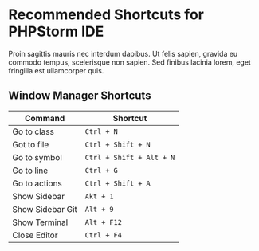 # Recommended Shortcuts for PHPStorm IDE

Proin sagittis mauris nec interdum dapibus. Ut felis sapien, gravida eu commodo tempus, scelerisque non sapien. Sed finibus lacinia lorem, eget fringilla est ullamcorper quis.

## Window Manager Shortcuts

Command | Shortcut
--------|---------
Go to class | `Ctrl + N`
Got to file | `Ctrl + Shift + N`
Go to symbol | `Ctrl + Shift + Alt + N`
Go to line | `Ctrl + G`
Go to actions | `Ctrl + Shift + A`
Show Sidebar | `Akt + 1`
Show Sidebar Git | `Alt + 9`
Show Terminal | `Alt + F12`
Close Editor | `Ctrl + F4`
